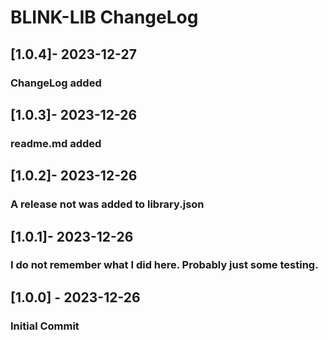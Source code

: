 # BLINK-LIB ChangeLog

## [1.0.4]- 2023-12-27
### ChangeLog added

## [1.0.3]- 2023-12-26
### readme.md added

## [1.0.2]- 2023-12-26
### A release not was added to library.json

## [1.0.1]- 2023-12-26
### I do not remember what I did here. Probably just some testing.

## [1.0.0] - 2023-12-26
### Initial Commit